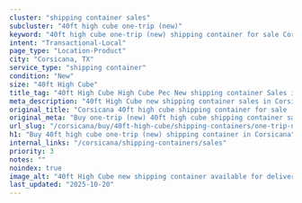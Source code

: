 ```yaml
---
cluster: "shipping container sales"
subcluster: "40ft high cube one-trip (new)"
keyword: "40ft high cube one-trip (new) shipping container for sale Corsicana, TX"
intent: "Transactional-Local"
page_type: "Location-Product"
city: "Corsicana, TX"
service_type: "shipping container"
condition: "New"
size: "40ft High Cube"
title_tag: "40ft High Cube High Cube Pec New shipping container Sales in Corsicana | LC Container"
meta_description: "40ft High Cube new shipping container sales in Corsicana. High cube containers with extra height. Fast delivery, competitive pricing. Serving shipping containers area. Quote ID: PRF. Call (214) 524-4168 for your free quote today."
original_title: "Corsicana 40ft high cube shipping container for sale | LC"
original_meta: "Buy one-trip (new) 40ft high cube shipping container sale with local delivery in Corsicana, TX. LC Container — local Since 2003. Request a fast quote today."
url_slug: "/corsicana/buy/40ft-high-cube/shipping-containers/one-trip-new"
h1: "Buy 40ft high cube one-trip (new) shipping container in Corsicana"
internal_links: "/corsicana/shipping-containers/sales"
priority: 3
notes: ""
noindex: true
image_alt: "40ft High Cube new shipping container available for delivery in Corsicana"
last_updated: "2025-10-20"
---
```


<!-- TODO: Add unique city/inventory copy, images, and internal links here. -->
